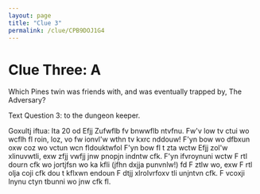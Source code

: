 ```yaml
---
layout: page
title: "Clue 3"
permalink: /clue/CPB9DOJ1G4
---
```


# Clue Three: A

Which Pines twin was friends with, and was eventually trapped by, The Adversary?

Text Question 3: <your answer> to the dungeon keeper.

Goxultj iftua: Ita 20 od Efjj
  Zufwflb fv bnwwflb ntvfnu. Fw'v low tv ctui wo wcflh fl roin, loz, vo fw ionvl'w wthn tv kxrc nddouw! F'yn bow wo dfbxun oxw coz wo vctun wcn fldouktwfol F'yn bow fl t zta wctw Efjj zol'w xlinuvwtli, exw zfjj vwfjj jnw pnopjn indntw cfk. F'yn ifvroynuni wctw F rtl dourn cfk wo jortjfsn wo ka kfli (jfhn dxjja punvnlw!) fd F ztlw wo, exw F rtl olja coji cfk dou t kflxwn endoun F dtjj xlrolvrfoxv tli unjntvn cfk. F vcoxji lnynu ctyn tbunni wo jnw cfk fl.
